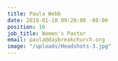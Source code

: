 ```yaml
---
title: Paula Webb
date: 2019-01-10 09:20:00 -08:00
position: 16
job_title: Women's Pastor
email: paula@daybreakchurch.org
image: "/uploads/Headshots-3.jpg"
---
```


